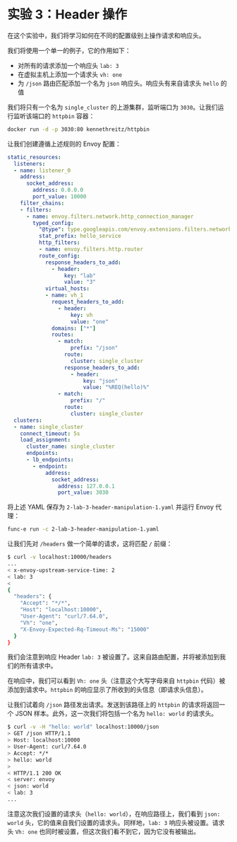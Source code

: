 # 实验 3：Header 操作

在这个实验中，我们将学习如何在不同的配置级别上操作请求和响应头。

我们将使用一个单一的例子，它的作用如下：

- 对所有的请求添加一个响应头 `lab: 3`
- 在虚拟主机上添加一个请求头 `vh: one`
- 为 `/json` 路由匹配添加一个名为 `json` 响应头。响应头有来自请求头 `hello` 的值

我们将只有一个名为 `single_cluster` 的上游集群，监听端口为 `3030`。让我们运行监听该端口的 `httpbin` 容器：

```sh
docker run -d -p 3030:80 kennethreitz/httpbin
```

让我们创建遵循上述规则的 Envoy 配置：

```yaml
static_resources:
  listeners:
  - name: listener_0
    address:
      socket_address:
        address: 0.0.0.0
        port_value: 10000
    filter_chains:
    - filters:
      - name: envoy.filters.network.http_connection_manager
        typed_config:
          "@type": type.googleapis.com/envoy.extensions.filters.network.http_connection_manager.v3.HttpConnectionManager
          stat_prefix: hello_service
          http_filters:
          - name: envoy.filters.http.router
          route_config:
            response_headers_to_add:
              - header:
                  key: "lab"
                  value: "3"
            virtual_hosts:
            - name: vh_1
              request_headers_to_add:
                - header: 
                    key: vh
                    value: "one"
              domains: ["*"]
              routes:
                - match:
                    prefix: "/json"
                  route:
                    cluster: single_cluster
                  response_headers_to_add:
                    - header: 
                        key: "json"
                        value: "%REQ(hello)%"
                - match:
                    prefix: "/"
                  route:
                    cluster: single_cluster
  clusters:
  - name: single_cluster
    connect_timeout: 5s
    load_assignment:
      cluster_name: single_cluster
      endpoints:
      - lb_endpoints:
        - endpoint:
            address:
              socket_address:
                address: 127.0.0.1
                port_value: 3030
```

将上述 YAML 保存为 `2-lab-3-header-manipulation-1.yaml` 并运行 Envoy 代理：

```sh
func-e run -c 2-lab-3-header-manipulation-1.yaml
```

让我们先对 `/headers` 做一个简单的请求，这将匹配 `/` 前缀：

```sh
$ curl -v localhost:10000/headers
...
< x-envoy-upstream-service-time: 2
< lab: 3
<
{
  "headers": {
    "Accept": "*/*",
    "Host": "localhost:10000",
    "User-Agent": "curl/7.64.0",
    "Vh": "one",
    "X-Envoy-Expected-Rq-Timeout-Ms": "15000"
  }
}
```

我们会注意到响应 Header `lab: 3` 被设置了。这来自路由配置，并将被添加到我们的所有请求中。

在响应中，我们可以看到 `Vh: one` 头（注意这个大写字母来自 `httpbin` 代码）被添加到请求中。`httpbin` 的响应显示了所收到的头信息（即请求头信息）。

让我们试着向 `/json` 路径发出请求。发送到该路径上的 `httpbin` 的请求将返回一个 JSON 样本。此外，这一次我们将包括一个名为 `hello: world` 的请求头。

```sh
$ curl -v -H "hello: world" localhost:10000/json
> GET /json HTTP/1.1
> Host: localhost:10000
> User-Agent: curl/7.64.0
> Accept: */*
> hello: world
>
< HTTP/1.1 200 OK
< server: envoy
< json: world
< lab: 3
...
```

注意这次我们设置的请求头（`hello: world`），在响应路径上，我们看到 `json: world` 头，它的值来自我们设置的请求头。同样地，`lab: 3` 响应头被设置。请求头 `Vh: one` 也同时被设置，但这次我们看不到它，因为它没有被输出。
